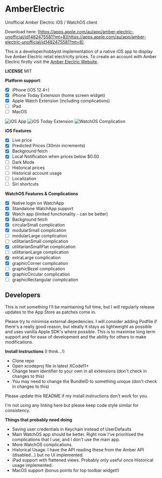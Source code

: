 # AmberElectric
Unofficial Amber Electric iOS / WatchOS client

Download here: [https://apps.apple.com/au/app/amber-electric-unofficial/id1482475581?mt=8](https://apps.apple.com/au/app/amber-electric-unofficial/id1482475581?mt=8).

This is a developer/hobbyist implementation of a native iOS app to display live Amber Electric retail electricity prices. To create an account with Amber Electric firstly visit the [Amber Electric Website](https://www.amberelectric.com.au).

**LICENSE**
MIT

**Platform support**:

- [x] iPhone (iOS 12.4+)
- [x] iPhone Today Extension (home screen widget)
- [x] Apple Watch Extension (including complications)
- [ ] iPad
- [ ] MacOS

![iOS App](https://image-asset.sfo2.cdn.digitaloceanspaces.com/AmberElectric/Amber-iOS.jpg)
![iOS Today Extension](https://image-asset.sfo2.cdn.digitaloceanspaces.com/AmberElectric/Amber-TodayExtension.jpg)
![WatchOS Complication](https://image-asset.sfo2.cdn.digitaloceanspaces.com/AmberElectric/Amber-WatchComplication.png)


**iOS Features**
- [x] Live price
- [x] Predicted Prices (30min increments)
- [x] Background fetch
- [x] Local Notification when prices below $0.00
- [ ] Dark Mode
- [ ] Historical prices
- [ ] Historical account usage
- [ ] Localization
- [ ] Siri shortcuts

**WatchOS Features & Complications**
- [x] Native login on WatchApp
- [x] Standalone WatchApp support
- [x] Watch app (limited functionality - can be better)
- [x] Background fetch
- [x] circularSmall complication
- [x] modularSmall complication
- [ ] modularLarge complication
- [ ] utilitarianSmall complication
- [x] utilitarianSmallFlat complication
- [ ] utilitarianLarge complication
- [x] extraLarge complication
- [x] graphicCorner complication
- [ ] graphicBezel complication
- [x] graphicCircular complication
- [ ] graphicRectangular complication

## Developers

This is not something I'll be maintaining full time, but I will regularly release updates to the App Store as patches come in.

Please try to minimise external depedencies. I will consider adding Podfile if there's a really good reason, but ideally it stays as lightweight as possible and uses vanilla Apple SDK's where possible. This is to maximise long term support and for ease of development and the ability for others to make modifications.

**Install Instructions** (I think...!)
- Clone repo
- Open xcodeproj file in latest XCode11+
- Change team identifier to your own in all extensions (don't check in changes to this)
- You may need to change the BundleID to something unique (don't check in changes to this)

Please update this README if my install instructions don't work for you.

I'm not using any linting here but please keep code style similar for consistency.

**Things that probably need doing**
- Saving user credentials in Keychain instead of UserDefaults
- Main WatchOS app should be better. Right now I've prioritised the complications that I use, and I don't use the main app.
- More WatchOS complications.
- Historical Usage. I have the API reading these from the Amber API (disabled...) but no UI implemented.
- iPad support with flattened views. Probably only useful once Historical usage implemented.
- MacOS support (bonus points for top toolbar widget!)
